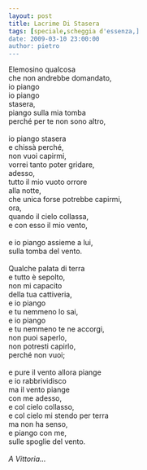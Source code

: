 ```yaml
---
layout: post
title: Lacrime Di Stasera
tags: [speciale,scheggia d'essenza,]
date: 2009-03-10 23:00:00
author: pietro
---
```

Elemosino qualcosa<br/>che non andrebbe domandato,<br/>io piango<br/>io piango<br/>stasera,<br/>piango sulla mia tomba<br/>perché per te non sono altro,<br/><br/>io piango stasera<br/>e chissà perché,<br/>non vuoi capirmi,<br/>vorrei tanto poter gridare,<br/>adesso,<br/>tutto il mio vuoto orrore<br/>alla notte,<br/>che unica forse potrebbe capirmi,<br/>ora,<br/>quando il cielo collassa,<br/>e con esso il mio vento,<br/><br/>e io piango assieme a lui,<br/>sulla tomba del vento.<br/><br/>Qualche palata di terra<br/>e tutto è sepolto,<br/>non mi capacito<br/>della tua cattiveria,<br/>e io piango<br/>e tu nemmeno lo sai,<br/>e io piango<br/>e tu nemmeno te ne accorgi,<br/>non puoi saperlo,<br/>non potresti capirlo,<br/>perché non vuoi;<br/><br/>e pure il vento allora piange<br/>e io rabbrividisco<br/>ma il vento piange<br/>con me adesso,<br/>e col cielo collasso,<br/>e col cielo mi stendo per terra<br/>ma non ha senso,<br/>e piango con me,<br/>sulle spoglie del vento.<br/><br/><span style="font-style: italic">A Vittoria...</span>
